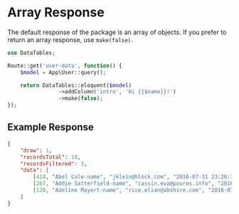 # Array Response

The default response of the package is an array of objects. If you prefer to return an array response, use `make(false)`.

```php
use DataTables;

Route::get('user-data', function() {
	$model = App\User::query();

	return DataTables::eloquent($model)
				->addColumn('intro', 'Hi {{$name}}!')
				->make(false);
});
```

<a name="response"></a>
## Example Response

```json
{
	"draw": 1,
	"recordsTotal": 10,
	"recordsFiltered": 3,
	"data": [
		[414, "Abel Cole-name", "jklein@block.com", "2016-07-31 23:26:10", "2016-07-31 23:26:10"],
		[267, "Addie Satterfield-name", "cassin.eva@pouros.info", "2016-07-31 23:26:00", "2016-07-31 23:26:00"],
		[120, "Adeline Mayert-name", "rice.elian@abshire.com", "2016-07-31 23:25:50", "2016-07-31 23:25:50"]
	]
}
```
